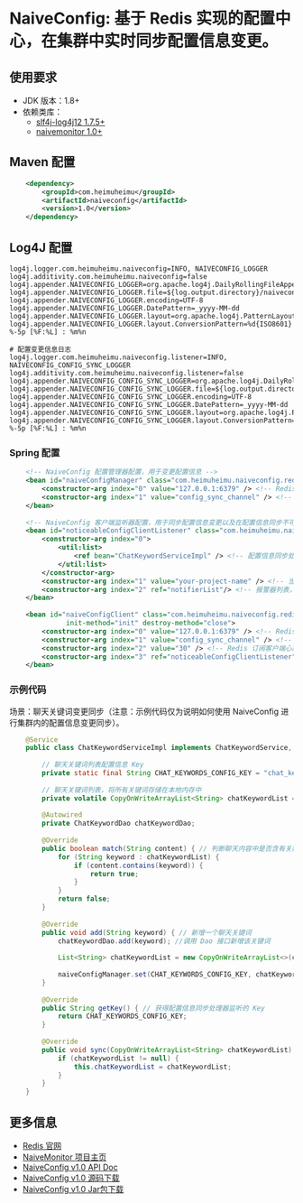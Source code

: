 # NaiveConfig: 基于 Redis 实现的配置中心，在集群中实时同步配置信息变更。

## 使用要求
* JDK 版本：1.8+ 
* 依赖类库：
  * [slf4j-log4j12 1.7.5+](https://mvnrepository.com/artifact/org.slf4j/slf4j-log4j12)
  * [naivemonitor 1.0+](https://github.com/heimuheimu/naivemonitor)

## Maven 配置
```xml
    <dependency>
        <groupId>com.heimuheimu</groupId>
        <artifactId>naiveconfig</artifactId>
        <version>1.0</version>
    </dependency>
```
## Log4J 配置
```
log4j.logger.com.heimuheimu.naiveconfig=INFO, NAIVECONFIG_LOGGER
log4j.additivity.com.heimuheimu.naiveconfig=false
log4j.appender.NAIVECONFIG_LOGGER=org.apache.log4j.DailyRollingFileAppender
log4j.appender.NAIVECONFIG_LOGGER.file=${log.output.directory}/naiveconfig/naiveconfig.log
log4j.appender.NAIVECONFIG_LOGGER.encoding=UTF-8
log4j.appender.NAIVECONFIG_LOGGER.DatePattern=_yyyy-MM-dd
log4j.appender.NAIVECONFIG_LOGGER.layout=org.apache.log4j.PatternLayout
log4j.appender.NAIVECONFIG_LOGGER.layout.ConversionPattern=%d{ISO8601} %-5p [%F:%L] : %m%n

# 配置变更信息日志
log4j.logger.com.heimuheimu.naiveconfig.listener=INFO, NAIVECONFIG_CONFIG_SYNC_LOGGER
log4j.additivity.com.heimuheimu.naiveconfig.listener=false
log4j.appender.NAIVECONFIG_CONFIG_SYNC_LOGGER=org.apache.log4j.DailyRollingFileAppender
log4j.appender.NAIVECONFIG_CONFIG_SYNC_LOGGER.file=${log.output.directory}/naiveconfig/config_sync.log
log4j.appender.NAIVECONFIG_CONFIG_SYNC_LOGGER.encoding=UTF-8
log4j.appender.NAIVECONFIG_CONFIG_SYNC_LOGGER.DatePattern=_yyyy-MM-dd
log4j.appender.NAIVECONFIG_CONFIG_SYNC_LOGGER.layout=org.apache.log4j.PatternLayout
log4j.appender.NAIVECONFIG_CONFIG_SYNC_LOGGER.layout.ConversionPattern=%d{ISO8601} %-5p [%F:%L] : %m%n
```

### Spring 配置
```xml
    <!-- NaiveConfig 配置管理器配置，用于变更配置信息 -->
    <bean id="naiveConfigManager" class="com.heimuheimu.naiveconfig.redis.RedisNaiveConfigManager">
        <constructor-arg index="0" value="127.0.0.1:6379" /> <!-- Redis 服务地址 -->
        <constructor-arg index="1" value="config_sync_channel" /> <!-- 用于发布/订阅的 channel 名称 -->
    </bean>
    
    <!-- NaiveConfig 客户端监听器配置，用于同步配置信息变更以及在配置信息同步不可用时进行实时报警 -->
    <bean id="noticeableConfigClientListener" class="com.heimuheimu.naiveconfig.listener.NoticeableConfigClientListener">
        <constructor-arg index="0">
            <util:list>
                <ref bean="ChatKeywordServiceImpl" /> <!-- 配置信息同步处理器，请参考下面的示例代码实现-->
            </util:list>
        </constructor-arg>
        <constructor-arg index="1" value="your-project-name" /> <!-- 当前项目名称 -->
        <constructor-arg index="2" ref="notifierList"/> <!-- 报警器列表，报警器的信息可查看 naivemonitor 项目 -->
    </bean>
    
    <bean id="naiveConfigClient" class="com.heimuheimu.naiveconfig.redis.RedisNaiveConfigClient"
              init-method="init" destroy-method="close">
        <constructor-arg index="0" value="127.0.0.1:6379" /> <!-- Redis 服务地址，与配置管理保持一致 -->
        <constructor-arg index="1" value="config_sync_channel" /> <!-- 用于发布/订阅的 channel 名称，与配置管理保持一致 -->
        <constructor-arg index="2" value="30" /> <!-- Redis 订阅客户端心跳检测周期，单位：秒，建议使用 30 秒-->
        <constructor-arg index="3" ref="noticeableConfigClientListener" /> <!-- NaiveConfig 客户端监听器 -->
    </bean>
```

### 示例代码

场景：聊天关键词变更同步（注意：示例代码仅为说明如何使用 NaiveConfig 进行集群内的配置信息变更同步）。

```java
    @Service
    public class ChatKeywordServiceImpl implements ChatKeywordService, ConfigSyncHandler<CopyOnWriteArrayList<String>> {
        
        // 聊天关键词列表配置信息 Key
        private static final String CHAT_KEYWORDS_CONFIG_KEY = "chat_keywords_config_key";
    
        // 聊天关键词列表，将所有关键词存储在本地内存中
        private volatile CopyOnWriteArrayList<String> chatKeywordList = new CopyOnWriteArrayList<>();
        
        @Autowired
        private ChatKeywordDao chatKeywordDao;
        
        @Override
        public boolean match(String content) { // 判断聊天内容中是否含有关键词
            for (String keyword : chatKeywordList) {
                if (content.contains(keyword)) {
                    return true;
                }
            }
            return false;
        }
        
        @Override
        public void add(String keyword) { // 新增一个聊天关键词
            chatKeywordDao.add(keyword); //调用 Dao 接口新增该关键词
            
            List<String> chatKeywordList = new CopyOnWriteArrayList<>(chatKeywordDao.getAll()); //获取所有的聊天关键词列表
            
            naiveConfigManager.set(CHAT_KEYWORDS_CONFIG_KEY, chatKeywordList); //修改聊天关键词配置信息，并进行变更通知
        }
        
        @Override
        public String getKey() { // 获得配置信息同步处理器监听的 Key
            return CHAT_KEYWORDS_CONFIG_KEY;
        }
    
        @Override
        public void sync(CopyOnWriteArrayList<String> chatKeywordList) { //将变更后的聊天关键词列表存储在本地内存中
            if (chatKeywordList != null) {
                this.chatKeywordList = chatKeywordList;
            }
        }
    }
```

## 更多信息
* [Redis 官网](https://redis.io)
* [NaiveMonitor 项目主页](https://github.com/heimuheimu/naivemonitor)
* [NaiveConfig v1.0 API Doc](https://heimuheimu.github.io/naiveconfig/api/v1.0/)
* [NaiveConfig v1.0 源码下载](https://heimuheimu.github.io/naiveconfig/download/naiveconfig-1.0-sources.jar)
* [NaiveConfig v1.0 Jar包下载](https://heimuheimu.github.io/naiveconfig/download/naiveconfig-1.0.jar)